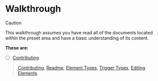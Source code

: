 # Walkthrough
> [!caution]
>This walkthrough assumes you have read all of the documents located within the preset area and have a basic understanding of its content.

**These are:**
- [ ] [Contributing](/Presets/CONTRIBUTING.md)

>[Contributing](/Presets/CONTRIBUTING.md),
>[Readme](/Presets/README.md),
[Element Types](/Presets/ELEMENTTYPES.md),
[Trigger Types](/Presets/TRIGGERTYPES.md),
[Editing Elements](/Presets/EDITINGELEMENTS.md).

